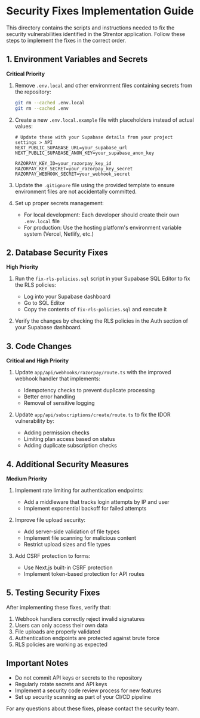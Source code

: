 # Security Fixes Implementation Guide

This directory contains the scripts and instructions needed to fix the security vulnerabilities identified in the Strentor application. Follow these steps to implement the fixes in the correct order.

## 1. Environment Variables and Secrets

**Critical Priority**

1. Remove `.env.local` and other environment files containing secrets from the repository:
   ```bash
   git rm --cached .env.local
   git rm --cached .env
   ```

2. Create a new `.env.local.example` file with placeholders instead of actual values:
   ```
   # Update these with your Supabase details from your project settings > API
   NEXT_PUBLIC_SUPABASE_URL=your_supabase_url
   NEXT_PUBLIC_SUPABASE_ANON_KEY=your_supabase_anon_key
   
   RAZORPAY_KEY_ID=your_razorpay_key_id
   RAZORPAY_KEY_SECRET=your_razorpay_key_secret
   RAZORPAY_WEBHOOK_SECRET=your_webhook_secret
   ```

3. Update the `.gitignore` file using the provided template to ensure environment files are not accidentally committed.

4. Set up proper secrets management:
   - For local development: Each developer should create their own `.env.local` file
   - For production: Use the hosting platform's environment variable system (Vercel, Netlify, etc.)

## 2. Database Security Fixes

**High Priority**

1. Run the `fix-rls-policies.sql` script in your Supabase SQL Editor to fix the RLS policies:
   - Log into your Supabase dashboard
   - Go to SQL Editor
   - Copy the contents of `fix-rls-policies.sql` and execute it

2. Verify the changes by checking the RLS policies in the Auth section of your Supabase dashboard.

## 3. Code Changes

**Critical and High Priority**

1. Update `app/api/webhooks/razorpay/route.ts` with the improved webhook handler that implements:
   - Idempotency checks to prevent duplicate processing
   - Better error handling
   - Removal of sensitive logging

2. Update `app/api/subscriptions/create/route.ts` to fix the IDOR vulnerability by:
   - Adding permission checks
   - Limiting plan access based on status
   - Adding duplicate subscription checks

## 4. Additional Security Measures

**Medium Priority**

1. Implement rate limiting for authentication endpoints:
   - Add a middleware that tracks login attempts by IP and user
   - Implement exponential backoff for failed attempts

2. Improve file upload security:
   - Add server-side validation of file types
   - Implement file scanning for malicious content
   - Restrict upload sizes and file types

3. Add CSRF protection to forms:
   - Use Next.js built-in CSRF protection
   - Implement token-based protection for API routes

## 5. Testing Security Fixes

After implementing these fixes, verify that:

1. Webhook handlers correctly reject invalid signatures
2. Users can only access their own data
3. File uploads are properly validated
4. Authentication endpoints are protected against brute force
5. RLS policies are working as expected

## Important Notes

- Do not commit API keys or secrets to the repository
- Regularly rotate secrets and API keys
- Implement a security code review process for new features
- Set up security scanning as part of your CI/CD pipeline

For any questions about these fixes, please contact the security team. 